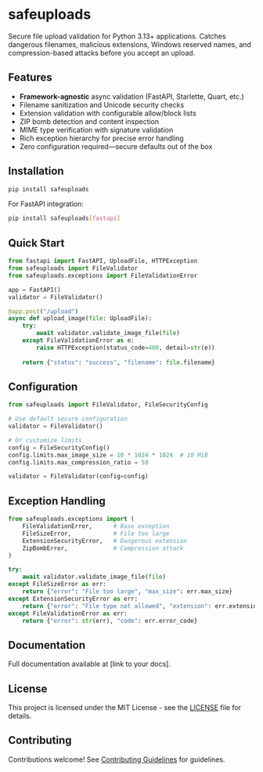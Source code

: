 # safeuploads

Secure file upload validation for Python 3.13+ applications. Catches dangerous filenames, malicious extensions, Windows reserved names, and compression-based attacks before you accept an upload.

## Features

- **Framework-agnostic** async validation (FastAPI, Starlette, Quart, etc.)
- Filename sanitization and Unicode security checks
- Extension validation with configurable allow/block lists
- ZIP bomb detection and content inspection
- MIME type verification with signature validation
- Rich exception hierarchy for precise error handling
- Zero configuration required—secure defaults out of the box

## Installation

```bash
pip install safeuploads
```

For FastAPI integration:
```bash
pip install safeuploads[fastapi]
```

## Quick Start

```python
from fastapi import FastAPI, UploadFile, HTTPException
from safeuploads import FileValidator
from safeuploads.exceptions import FileValidationError

app = FastAPI()
validator = FileValidator()

@app.post("/upload")
async def upload_image(file: UploadFile):
    try:
        await validator.validate_image_file(file)
    except FileValidationError as e:
        raise HTTPException(status_code=400, detail=str(e))
    
    return {"status": "success", "filename": file.filename}
```

## Configuration

```python
from safeuploads import FileValidator, FileSecurityConfig

# Use default secure configuration
validator = FileValidator()

# Or customize limits
config = FileSecurityConfig()
config.limits.max_image_size = 10 * 1024 * 1024  # 10 MiB
config.limits.max_compression_ratio = 50

validator = FileValidator(config=config)
```

## Exception Handling

```python
from safeuploads.exceptions import (
    FileValidationError,      # Base exception
    FileSizeError,            # File too large
    ExtensionSecurityError,   # Dangerous extension
    ZipBombError,             # Compression attack
)

try:
    await validator.validate_image_file(file)
except FileSizeError as err:
    return {"error": "File too large", "max_size": err.max_size}
except ExtensionSecurityError as err:
    return {"error": "File type not allowed", "extension": err.extension}
except FileValidationError as err:
    return {"error": str(err), "code": err.error_code}
```

## Documentation

Full documentation available at [link to your docs].

## License

This project is licensed under the MIT License - see the [LICENSE](LICENSE) file for details.

## Contributing

Contributions welcome! See [Contributing Guidelines](CONTRIBUTING.md) for guidelines.


